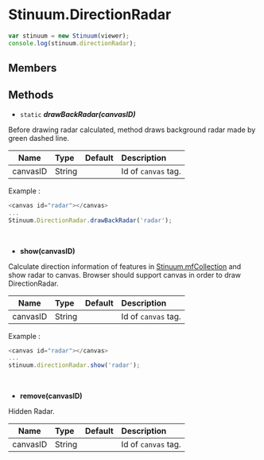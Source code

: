 # Stinuum.DirectionRadar

```js
var stinuum = new Stinuum(viewer);
console.log(stinuum.directionRadar);
```

## Members


## Methods

* `static` ___drawBackRadar(canvasID)___

Before drawing radar calculated, method draws background radar made by green dashed line.

| Name | Type | Default | Description |
| ---------- | :--------- | :---------- | :---------- |
|   canvasID  |  String   |        |  Id of `canvas` tag.     |

Example :

```js
<canvas id="radar"></canvas>
...
Stinuum.DirectionRadar.drawBackRadar('radar');
```


&nbsp;

* __show(canvasID)__

Calculate direction information of features in [Stinuum.mfCollection](https://github.com/aistairc/mf-cesium/blob/master/reference/MFCollection.md) and show radar to canvas. Browser should support canvas in order to draw DirectionRadar.

| Name | Type | Default | Description |
| ---------- | :--------- | :---------- | :---------- |
|   canvasID  |  String   |        |  Id of `canvas` tag.     |


Example :

```js
<canvas id="radar"></canvas>
...
stinuum.directionRadar.show('radar');
```


&nbsp;

* __remove(canvasID)__

Hidden Radar.

| Name | Type | Default | Description |
| ---------- | :--------- | :---------- | :---------- |
|   canvasID  |  String   |        |  Id of `canvas` tag.     |
